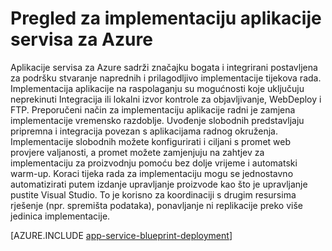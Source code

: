 <properties
    pageTitle="Implementacija aplikacije da biste aplikacije servisa za Azure"
    description="Saznajte kako uvođenja aplikacije aplikacije servisa za tvrtke"
    keywords="aplikacije servisa azure servisa aplikacija, implementacija implementacije"
    services="app-service"
    documentationCenter=""
    authors="dariagrigoriu"
    manager="wpickett"
    editor=""/>

<tags
    ms.service="app-service"
    ms.workload="na"
    ms.tgt_pltfrm="na"
    ms.devlang="na"
    ms.topic="article"
    ms.date="02/09/2016"
    ms.author="dariagrigoriu"/>

# <a name="azure-app-service-deployment-overview"></a>Pregled za implementaciju aplikacije servisa za Azure

Aplikacije servisa za Azure sadrži značajku bogata i integrirani postavljena za podršku stvaranje naprednih i prilagodljivo implementacije tijekova rada. Implementacija aplikacije na raspolaganju su mogućnosti koje uključuju neprekinuti Integracija ili lokalni izvor kontrole za objavljivanje, WebDeploy i FTP. Preporučeni način za implementaciju aplikacije radni je zamjena implementacije vremensko razdoblje. Uvođenje slobodnih predstavljaju pripremna i integracija povezan s aplikacijama radnog okruženja. Implementacije slobodnih možete konfigurirati i ciljani s promet web provjere valjanosti, a promet možete zamjenjuju na zahtjev za implementaciju za proizvodnju pomoću bez dolje vrijeme i automatski warm-up. Koraci tijeka rada za implementaciju mogu se jednostavno automatizirati putem izdanje upravljanje proizvode kao što je upravljanje pustite Visual Studio. To je korisno za koordinaciji s drugim resursima rješenje (npr. spremišta podataka), ponavljanje ni replikacije preko više jedinica implementacije. 

[AZURE.INCLUDE [app-service-blueprint-deployment](../../includes/app-service-blueprint-deployment.md)]
